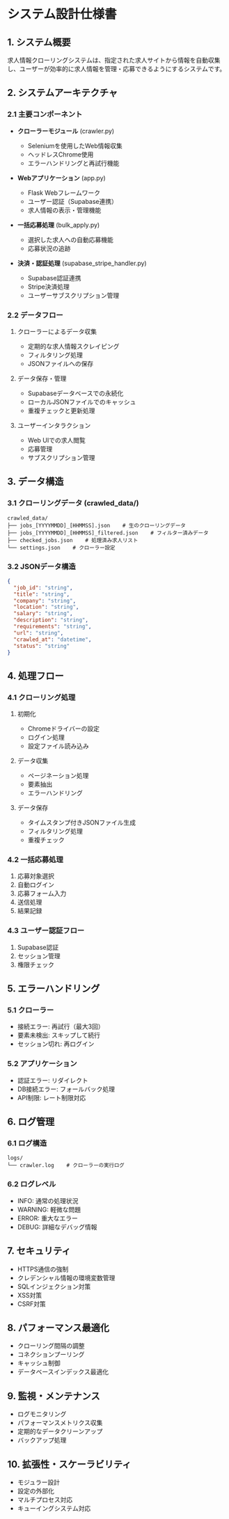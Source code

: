 # システム設計仕様書

## 1. システム概要

求人情報クローリングシステムは、指定された求人サイトから情報を自動収集し、ユーザーが効率的に求人情報を管理・応募できるようにするシステムです。

## 2. システムアーキテクチャ

### 2.1 主要コンポーネント

- **クローラーモジュール** (crawler.py)
  - Seleniumを使用したWeb情報収集
  - ヘッドレスChrome使用
  - エラーハンドリングと再試行機能

- **Webアプリケーション** (app.py)
  - Flask Webフレームワーク
  - ユーザー認証（Supabase連携）
  - 求人情報の表示・管理機能

- **一括応募処理** (bulk_apply.py)
  - 選択した求人への自動応募機能
  - 応募状況の追跡

- **決済・認証処理** (supabase_stripe_handler.py)
  - Supabase認証連携
  - Stripe決済処理
  - ユーザーサブスクリプション管理

### 2.2 データフロー

1. クローラーによるデータ収集
   - 定期的な求人情報スクレイピング
   - フィルタリング処理
   - JSONファイルへの保存

2. データ保存・管理
   - Supabaseデータベースでの永続化
   - ローカルJSONファイルでのキャッシュ
   - 重複チェックと更新処理

3. ユーザーインタラクション
   - Web UIでの求人閲覧
   - 応募管理
   - サブスクリプション管理

## 3. データ構造

### 3.1 クローリングデータ (crawled_data/)

```
crawled_data/
├── jobs_[YYYYMMDD]_[HHMMSS].json    # 生のクローリングデータ
├── jobs_[YYYYMMDD]_[HHMMSS]_filtered.json    # フィルター済みデータ
├── checked_jobs.json    # 処理済み求人リスト
└── settings.json    # クローラー設定
```

### 3.2 JSONデータ構造

```json
{
  "job_id": "string",
  "title": "string",
  "company": "string",
  "location": "string",
  "salary": "string",
  "description": "string",
  "requirements": "string",
  "url": "string",
  "crawled_at": "datetime",
  "status": "string"
}
```

## 4. 処理フロー

### 4.1 クローリング処理

1. 初期化
   - Chromeドライバーの設定
   - ログイン処理
   - 設定ファイル読み込み

2. データ収集
   - ページネーション処理
   - 要素抽出
   - エラーハンドリング

3. データ保存
   - タイムスタンプ付きJSONファイル生成
   - フィルタリング処理
   - 重複チェック

### 4.2 一括応募処理

1. 応募対象選択
2. 自動ログイン
3. 応募フォーム入力
4. 送信処理
5. 結果記録

### 4.3 ユーザー認証フロー

1. Supabase認証
2. セッション管理
3. 権限チェック

## 5. エラーハンドリング

### 5.1 クローラー

- 接続エラー: 再試行（最大3回）
- 要素未検出: スキップして続行
- セッション切れ: 再ログイン

### 5.2 アプリケーション

- 認証エラー: リダイレクト
- DB接続エラー: フォールバック処理
- API制限: レート制限対応

## 6. ログ管理

### 6.1 ログ構造

```
logs/
└── crawler.log    # クローラーの実行ログ
```

### 6.2 ログレベル

- INFO: 通常の処理状況
- WARNING: 軽微な問題
- ERROR: 重大なエラー
- DEBUG: 詳細なデバッグ情報

## 7. セキュリティ

- HTTPS通信の強制
- クレデンシャル情報の環境変数管理
- SQLインジェクション対策
- XSS対策
- CSRF対策

## 8. パフォーマンス最適化

- クローリング間隔の調整
- コネクションプーリング
- キャッシュ制御
- データベースインデックス最適化

## 9. 監視・メンテナンス

- ログモニタリング
- パフォーマンスメトリクス収集
- 定期的なデータクリーンアップ
- バックアップ処理

## 10. 拡張性・スケーラビリティ

- モジュラー設計
- 設定の外部化
- マルチプロセス対応
- キューイングシステム対応
